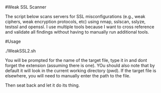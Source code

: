 #Weak SSL Scanner

The script below scans servers for SSL misconfigurations (e.g., weak ciphers, weak encryption protocols, etc) using nmap, sslscan, sslyze, testssl and openssl. I use multiple tools because I want to cross reference and validate all findings without having to manually run additional tools.

#Usage

./WeakSSL2.sh

You will be prompted for the name of the target file, type it in and dont forget the extension (assuming there is one). 
YOu should also note that by default it will look in the current working directory (pwd). 
If the target file is elsewhere, you will need to manually enter the path to the file.

Then seat back and let it do its thing.
